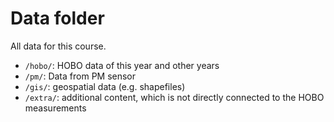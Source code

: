 # Data folder
All data for this course.

* `/hobo/`: HOBO data of this year and other years
* `/pm/`: Data from PM sensor
* `/gis/`: geospatial data (e.g. shapefiles)
* `/extra/`: additional content, which is not directly connected to the HOBO measurements
